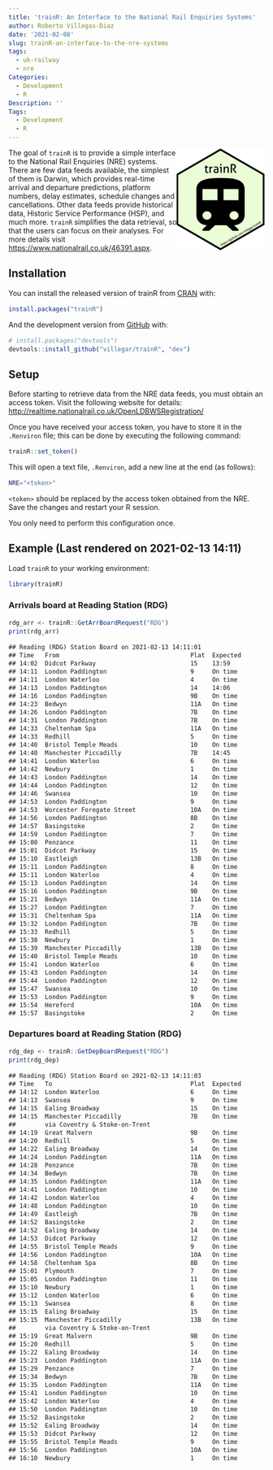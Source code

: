 ```yaml
---
title: 'trainR: An Interface to the National Rail Enquiries Systems'
author: Roberto Villegas-Diaz
date: '2021-02-08'
slug: trainR-an-interface-to-the-nre-systems
tags:
  - uk-railway
  - nre
Categories:
  - Development
  - R
Description: ''
Tags:
  - Development
  - R
---
```


<img src="https://raw.githubusercontent.com/villegar/trainR/main/inst/images/logo.png" alt="logo" align="right" height=200px/>

The goal of `trainR` is to provide a simple interface to the 
National Rail Enquiries (NRE) systems. There are few data feeds 
available, the simplest of them is Darwin, which provides real-time 
arrival and departure predictions, platform numbers, delay estimates, 
schedule changes and cancellations. Other data feeds provide historical 
data, Historic Service Performance (HSP), and much more. `trainR` 
simplifies the data retrieval, so that the users can focus on their 
analyses. For more details visit 
https://www.nationalrail.co.uk/46391.aspx.

## Installation

You can install the released version of trainR from [CRAN](https://CRAN.R-project.org) with:

``` r
install.packages("trainR")
```

And the development version from [GitHub](https://github.com/) with:

``` r
# install.packages("devtools")
devtools::install_github("villegar/trainR", "dev")
```

## Setup
Before starting to retrieve data from the NRE data feeds, you must obtain an access token. 
Visit the following website for details: http://realtime.nationalrail.co.uk/OpenLDBWSRegistration/

Once you have received your access token, you have to store it in the `.Renviron` file; this can be 
done by executing the following command:


```r
trainR::set_token()
```

This will open a text file, `.Renviron`, add a new line at the end (as follows):

```bash
NRE="<token>"
```

`<token>` should be replaced by the access token obtained from the NRE. Save the changes and restart 
your R session.

You only need to perform this configuration once.

## Example (Last rendered on 2021-02-13 14:11)

Load `trainR` to your working environment:

```r
library(trainR)
```

### Arrivals board at Reading Station (RDG)


```r
rdg_arr <- trainR::GetArrBoardRequest("RDG")
print(rdg_arr)
```

```
## Reading (RDG) Station Board on 2021-02-13 14:11:01
## Time   From                                    Plat  Expected
## 14:02  Didcot Parkway                          15    13:59
## 14:11  London Paddington                       9     On time
## 14:11  London Waterloo                         4     On time
## 14:13  London Paddington                       14    14:06
## 14:16  London Paddington                       9B    On time
## 14:23  Bedwyn                                  11A   On time
## 14:26  London Paddington                       7B    On time
## 14:31  London Paddington                       7B    On time
## 14:33  Cheltenham Spa                          11A   On time
## 14:33  Redhill                                 5     On time
## 14:40  Bristol Temple Meads                    10    On time
## 14:40  Manchester Piccadilly                   7B    14:45
## 14:41  London Waterloo                         6     On time
## 14:42  Newbury                                 1     On time
## 14:43  London Paddington                       14    On time
## 14:44  London Paddington                       12    On time
## 14:46  Swansea                                 10    On time
## 14:53  London Paddington                       9     On time
## 14:53  Worcester Foregate Street               10A   On time
## 14:56  London Paddington                       8B    On time
## 14:57  Basingstoke                             2     On time
## 14:59  London Paddington                       7     On time
## 15:00  Penzance                                11    On time
## 15:01  Didcot Parkway                          15    On time
## 15:10  Eastleigh                               13B   On time
## 15:11  London Paddington                       8     On time
## 15:11  London Waterloo                         4     On time
## 15:13  London Paddington                       14    On time
## 15:16  London Paddington                       9B    On time
## 15:21  Bedwyn                                  11A   On time
## 15:27  London Paddington                       7     On time
## 15:31  Cheltenham Spa                          11A   On time
## 15:32  London Paddington                       7B    On time
## 15:33  Redhill                                 5     On time
## 15:38  Newbury                                 1     On time
## 15:39  Manchester Piccadilly                   13B   On time
## 15:40  Bristol Temple Meads                    10    On time
## 15:41  London Waterloo                         6     On time
## 15:43  London Paddington                       14    On time
## 15:44  London Paddington                       12    On time
## 15:47  Swansea                                 10    On time
## 15:53  London Paddington                       9     On time
## 15:54  Hereford                                10A   On time
## 15:57  Basingstoke                             2     On time
```

### Departures board at Reading Station (RDG)


```r
rdg_dep <- trainR::GetDepBoardRequest("RDG")
print(rdg_dep)
```

```
## Reading (RDG) Station Board on 2021-02-13 14:11:03
## Time   To                                      Plat  Expected
## 14:12  London Waterloo                         6     On time
## 14:13  Swansea                                 9     On time
## 14:15  Ealing Broadway                         15    On time
## 14:15  Manchester Piccadilly                   7B    On time
##        via Coventry & Stoke-on-Trent           
## 14:19  Great Malvern                           9B    On time
## 14:20  Redhill                                 5     On time
## 14:22  Ealing Broadway                         14    On time
## 14:24  London Paddington                       11A   On time
## 14:28  Penzance                                7B    On time
## 14:34  Bedwyn                                  7B    On time
## 14:35  London Paddington                       11A   On time
## 14:41  London Paddington                       10    On time
## 14:42  London Waterloo                         4     On time
## 14:48  London Paddington                       10    On time
## 14:49  Eastleigh                               7B    On time
## 14:52  Basingstoke                             2     On time
## 14:52  Ealing Broadway                         14    On time
## 14:53  Didcot Parkway                          12    On time
## 14:55  Bristol Temple Meads                    9     On time
## 14:56  London Paddington                       10A   On time
## 14:58  Cheltenham Spa                          8B    On time
## 15:01  Plymouth                                7     On time
## 15:05  London Paddington                       11    On time
## 15:10  Newbury                                 1     On time
## 15:12  London Waterloo                         6     On time
## 15:13  Swansea                                 8     On time
## 15:15  Ealing Broadway                         15    On time
## 15:15  Manchester Piccadilly                   13B   On time
##        via Coventry & Stoke-on-Trent           
## 15:19  Great Malvern                           9B    On time
## 15:20  Redhill                                 5     On time
## 15:22  Ealing Broadway                         14    On time
## 15:23  London Paddington                       11A   On time
## 15:29  Penzance                                7     On time
## 15:34  Bedwyn                                  7B    On time
## 15:35  London Paddington                       11A   On time
## 15:41  London Paddington                       10    On time
## 15:42  London Waterloo                         4     On time
## 15:50  London Paddington                       10    On time
## 15:52  Basingstoke                             2     On time
## 15:52  Ealing Broadway                         14    On time
## 15:53  Didcot Parkway                          12    On time
## 15:55  Bristol Temple Meads                    9     On time
## 15:56  London Paddington                       10A   On time
## 16:10  Newbury                                 1     On time
```
